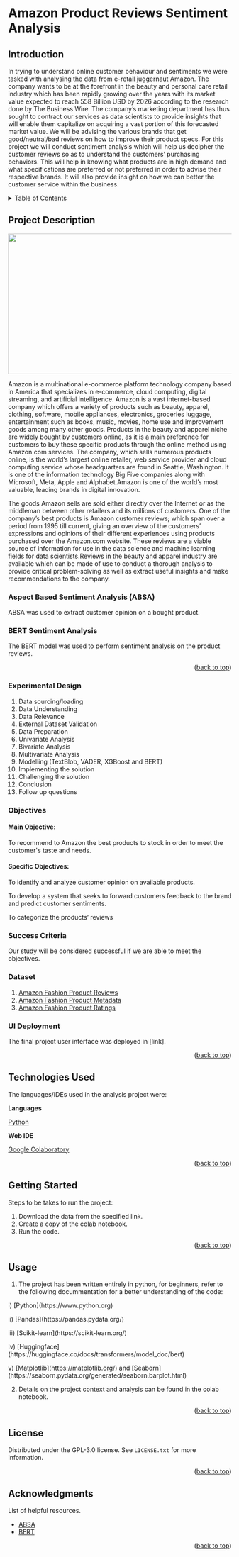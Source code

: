 # Amazon Product Reviews Sentiment Analysis


## Introduction

In trying to understand online customer behaviour and sentiments we were tasked with analysing the data from e-retail juggernaut Amazon. The company wants to be at the forefront in the beauty and personal care retail industry  which has been rapidly growing over the years with its market value expected to reach 558 Billion USD by 2026 according to the research done by The Business Wire. The company’s marketing department has thus sought to contract our services as data scientists to provide insights that will enable them capitalize on acquiring a vast portion of this forecasted market value. We will be advising the various brands that get good/neutral/bad reviews on how to improve their product specs. For this project we will conduct sentiment analysis which will help us decipher the customer reviews so as to understand the customers’ purchasing behaviors. This will help in knowing what products are in high demand and what specifications are preferred or not preferred in order to advise their respective brands. It will also provide insight on how we can better the customer service within the business.



<!-- TABLE OF CONTENTS -->
<details>
  <summary>Table of Contents</summary>
  <ol>
    <li>
      <a href="#project-description">Project Description</a>
      <ul>
        <li><a href="#experimental-design">Experimental Design</a></li>
        <li><a href="#objectives">Objectives</a></li>
        <li><a href="#sucess-criteria">Success Criteria</a></li>
        <li><a href="#dataset">Dataset</a></li>
        <li><a href="#ui-deployment">UI Deployment</a></li>
      </ul>
    </li>
    <li>
      <a href="#technologies-used">Technologies Used</a></li>
    <li>
      <a href="#getting-started">Getting Started</a>
      <ul>
        <li><a href="#installation">Installation</a></li>
      </ul>
    </li>
    <li><a href="#usage">Usage</a></li>
    <li><a href="#license">License</a></li>
    <li><a href="#acknowledgments">Acknowledgments</a></li>
  </ol>
</details>



<!-- PROJECT DESCRIPTION -->
## Project Description

<p align="center">
  <img 
    width="514"
    height="317"
    src="https://fontspool.com/img/fonts/img-1602929103184.png"
  >
</p>


Amazon is a multinational e-commerce platform technology company based in America that specializes in e-commerce, cloud computing, digital streaming, and artificial intelligence. Amazon is a vast internet-based company which offers a variety of products such as beauty, apparel, clothing, software, mobile appliances, electronics, groceries luggage, entertainment such as books, music, movies, home use and improvement goods among many other goods. Products in the beauty and apparel niche are widely bought by customers online, as it is a main preference for customers to buy these specific products through the online method using Amazon.com services. The company, which sells numerous products online, is the world’s largest online retailer, web service provider and cloud computing service whose headquarters are found in Seattle, Washington. It is one of the information technology Big Five companies along with Microsoft, Meta, Apple and Alphabet.Amazon is one of the world’s most valuable, leading brands in digital innovation.

The goods Amazon sells are sold either directly over the Internet or as the middleman between other retailers and its millions of customers. One of the company’s best products is Amazon customer reviews; which span over a period from 1995 till current, giving an overview of the customers’ expressions and opinions of their different experiences using products purchased over the Amazon.com website. These reviews are a viable source of information for use in the data science and machine learning fields for data scientists.Reviews in the beauty and apparel industry are available which can be made of use to conduct a thorough analysis to provide critical problem-solving as well as extract useful insights and make recommendations to the company.


### Aspect Based Sentiment Analysis (ABSA)

ABSA was used to extract customer opinion on a bought product.



### BERT Sentiment Analysis

The BERT model was used to perform sentiment analysis on the product reviews.



<p align="right">(<a href="#top">back to top</a>)</p>

<!-- EXPERIMENTAL DESIGN -->
### Experimental Design

1. Data sourcing/loading 
2. Data Understanding 
3. Data Relevance
4. External Dataset Validation
5. Data Preparation
6. Univariate Analysis
7. Bivariate Analysis
8. Multivariate Analysis
9. Modelling (TextBlob, VADER, XGBoost and BERT)
10. Implementing the solution
11. Challenging the solution
12. Conclusion
13. Follow up questions


<!-- Objectives-->
### Objectives

#### Main Objective: 
To recommend to Amazon the best products to stock in order to meet the customer's taste and needs.

#### Specific Objectives:
To identify and analyze customer opinion on available products.

To develop a system that seeks to forward customers feedback to the brand and predict customer sentiments.

To categorize the products’ reviews


<!-- SUCCESS CRITERIA-->
### Success Criteria

Our study will be considered successful if we are able to meet the objectives.


<!-- DATASET -->
### Dataset

1. [Amazon Fashion Product Reviews](https://nijianmo.github.io/amazon/index.html)
2. [Amazon Fashion Product Metadata](https://nijianmo.github.io/amazon/index.html)
3. [Amazon Fashion Product Ratings](https://nijianmo.github.io/amazon/index.html)



<!-- UI Deployment -->

### UI Deployment

The final project user interface was deployed in [link].

<p align="right">(<a href="#top">back to top</a>)</p>


<!-- TECHNOLOGIES USED -->

## Technologies Used

The languages/IDEs used in the analysis project were: 

**Languages**

[Python](https://www.python.org)

**Web IDE**

[Google Colaboratory](https://colab.research.google.com/)


<p align="right">(<a href="#top">back to top</a>)</p>



<!-- GETTING STARTED -->

## Getting Started

Steps to be takes to run the project:

1. Download the data from the specified link.
2. Create a copy of the colab notebook.
3. Run the code.


<p align="right">(<a href="#top">back to top</a>)</p>



<!-- USAGE EXAMPLES -->
## Usage

1. The project has been written entirely in python, for beginners, refer to the following docummentation for a better understanding of the code:

<p class="tab">i) [Python](https://www.python.org)</p>
<p class="tab">ii) [Pandas](https://pandas.pydata.org/)</p>
<p class="tab">iii) [Scikit-learn](https://scikit-learn.org/)</p>
<p class="tab">iv) [Huggingface](https://huggingface.co/docs/transformers/model_doc/bert)</p>
<p class="tab">v) [Matplotlib](https://matplotlib.org/) and [Seaborn](https://seaborn.pydata.org/generated/seaborn.barplot.html)</p>

2. Details on the project context and analysis can be found in the colab notebook.

<p align="right">(<a href="#top">back to top</a>)</p>




<!-- LICENSE -->
## License

Distributed under the GPL-3.0 license. See `LICENSE.txt` for more information.

<p align="right">(<a href="#top">back to top</a>)</p>




<!-- ACKNOWLEDGMENTS -->
## Acknowledgments
List of helpful resources.

* [ABSA](https://medium.com/analytics-vidhya/aspect-based-sentiment-analysis-a-practical-approach-8f51029bbc4a)
* [BERT](https://huggingface.co/docs/transformers/model_doc/bert)
 
<p align="right">(<a href="#top">back to top</a>)</p>




